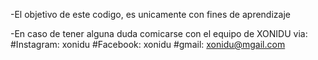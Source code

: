 -El objetivo de este codigo, es unicamente con fines de aprendizaje

-En caso de tener alguna duda comicarse con el equipo de XONIDU via:
  #Instagram: xonidu
  #Facebook: xonidu
  #gmail: xonidu@mgail.com
